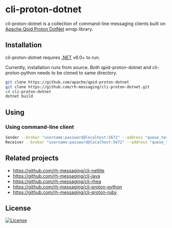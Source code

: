 # cli-proton-dotnet

cli-proton-dotnet is a collection of command-line messaging clients built on [Apache Qpid Proton DotNet](https://github.com/apache/qpid-proton-dotnet) amqp library.

## Installation

cli-proton-dotnet requires [.NET](https://dotnet.microsoft.com/) v6.0+ to run.

Currently, installation runs from source. Both qpid-proton-dotnet and cli-proton-python needs to be cloned to same directory.

```sh
git clone https://github.com/apache/qpid-proton-dotnet
git clone https://github.com/rh-messaging/cli-proton-dotnet.git
cd cli-proton-dotnet
dotnet build
```

## Using

### Using command-line client

```sh
Sender --broker "username:password@localhost:5672" --address "queue_test" --count 2 --msg-content "text message" --log-msgs dict
Receiver --broker "username:password@localhost:5672" --address "queue_test" --count 2 --log-msgs dict
```

## Related projects

* https://github.com/rh-messaging/cli-netlite
* https://github.com/rh-messaging/cli-java
* https://github.com/rh-messaging/cli-rhea
* https://github.com/rh-messaging/cli-proton-python
* https://github.com/rh-messaging/cli-proton-ruby

## License

[![License](https://img.shields.io/badge/License-Apache%202.0-blue.svg)](https://opensource.org/licenses/Apache-2.0)
